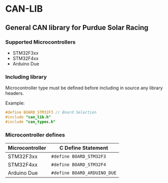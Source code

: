# CAN-LIB
## General CAN library for Purdue Solar Racing
### Supported Microcontrollers
 - STM32F3xx
 - STM32F4xx
 - Arduino Due

### Including library
Microcontroller type must be defined before including in source any library headers.

Example:
```c
#define BOARD_STM32F3 // Board Selection
#include "can_lib.h"
#include "can_types.h"
```

### Microcontroller defines
| Microcontroller	| C Define Statement 			|
| ----------------- | ----------------------------- |
| STM32F3xx			| `#define BOARD_STM32F3`		|
| STM32F4xx			| `#define BOARD_STM32F4`		|
| Arduino Due		| `#define BOARD_ARDUINO_DUE`	|